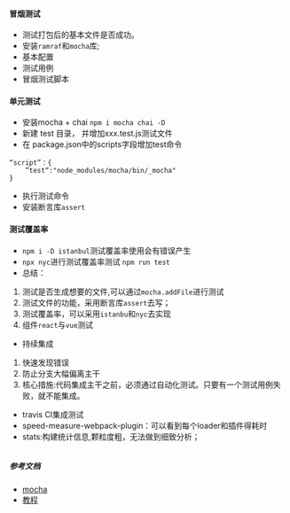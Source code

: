 #### 冒烟测试
- 测试打包后的基本文件是否成功。
- 安装`ramraf`和`mocha`库;
- 基本配置
- 测试用例
- 冒烟测试脚本
#### 单元测试
- 安装mocha + chai
 `npm i mocha chai -D`
- 新建 test 目录， 并增加xxx.test.js测试文件
- 在 package.json中的scripts字段增加test命令
```
“script”：{
    ”test“:"node_modules/mocha/bin/_mocha"
}
```
- 执行测试命令
- 安装断言库`assert`
#### 测试覆盖率
- `npm i -D istanbul`测试覆盖率使用会有错误产生
- `npx nyc`进行测试覆盖率测试
 `npm run test`
- 总结：
1. 测试是否生成想要的文件,可以通过`mocha.addFile`进行测试
2. 测试文件的功能，采用断言库`assert`去写；
3. 测试覆盖率，可以采用`istanbu`和`nyc`去实现
4. 组件`react`与`vue`测试
- 持续集成
 1. 快速发现错误
 2. 防止分支大幅偏离主干
 3. 核心措施:代码集成主干之前，必须通过自动化测试。只要有一个测试用例失败，就不能集成。
- travis CI集成测试  
- speed-measure-webpack-plugin：可以看到每个loader和插件得耗时
- stats:构建统计信息,颗粒度粗，无法做到细致分析；
```

```
##### 参考文档
- [mocha](https://mochajs.org/) 
- [教程](http://www.ruanyifeng.com/blog/2015/12/a-mocha-tutorial-of-examples.html)

